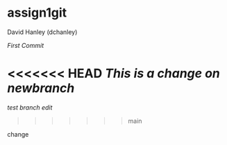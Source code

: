 # assign1git
David Hanley (dchanley)

*First Commit*

<<<<<<< HEAD
*This is a change on newbranch*
=======
*test branch edit*
>>>>>>> main

change
